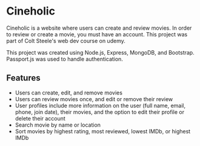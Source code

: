 # Cineholic

Cineholic is a website where users can create and review movies. In order to review or create a movie, you must have an account. This project was part of Colt Steele's web dev course on udemy.  

This project was created using Node.js, Express, MongoDB, and Bootstrap. Passport.js was used to handle authentication.  

## Features
* Users can create, edit, and remove movies
* Users can review movies once, and edit or remove their review
* User profiles include more information on the user (full name, email, phone, join date), their movies, and the option to edit their profile or delete their account
* Search movie by name or location
* Sort movies by highest rating, most reviewed, lowest IMDb, or highest IMDb


